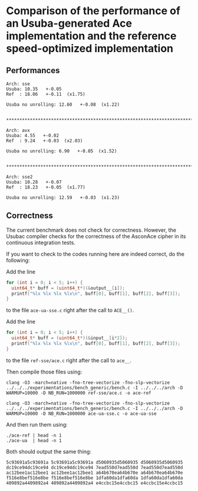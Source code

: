 Comparison of the performance of an Usuba-generated Ace implementation and the reference speed-optimized implementation
===

## Performances

```
Arch: sse
Usuba: 10.35   +-0.05
Ref  : 18.06   +-0.11  (x1.75)

Usuba no unrolling: 12.60   +-0.08  (x1.22)


********************************************************************************

Arch: avx
Usuba: 4.55   +-0.02
Ref  : 9.24   +-0.03  (x2.03)

Usuba no unrolling: 6.90   +-0.05  (x1.52)


********************************************************************************

Arch: sse2
Usuba: 10.28   +-0.07
Ref  : 18.23   +-0.05  (x1.77)

Usuba no unrolling: 12.59   +-0.03  (x1.23)
```

## Correctness

The current benchmark does not check for correctness. However, the
Usubac compiler checks for the correctness of the AsconAce cipher in its
continuous integration tests.

If you want to check to the codes running here are indeed correct, do
the following:

Add the line 
  
  ```c
  for (int i = 0; i < 5; i++) {
    uint64_t* buff = (uint64_t*)(&output__[i]);
    printf("%lx %lx %lx %lx\n", buff[0], buff[1], buff[2], buff[3]);
  }
  ```
  
to the file `ace-ua-sse.c` right after the call to `ACE__()`. 
  
Add the line 

  ```c
  for (int i = 0; i < 5; i++) {
    uint64_t* buff = (uint64_t*)(&input__[i*2]);
    printf("%lx %lx %lx %lx\n", buff[0], buff[1], buff[2], buff[3]);
  }
  ```
  
to the file `ref-sse/ace.c` right after the call to `ace__`.
  
Then compile those files using:

  ```
  clang -O3 -march=native -fno-tree-vectorize -fno-slp-vectorize ../../../experimentations/bench_generic/bench.c -I ../../../arch -D WARMUP=10000 -D NB_RUN=1000000 ref-sse/ace.c -o ace-ref
  
  clang -O3 -march=native -fno-tree-vectorize -fno-slp-vectorize ../../../experimentations/bench_generic/bench.c -I ../../../arch -D WARMUP=10000 -D NB_RUN=1000000 ace-ua-sse.c -o ace-ua-sse
  ```

And then run them using:

  ```
  ./ace-ref | head -n 1
  ./ace-ua  | head -n 1
  ```

Both should output the same thing:

  ```
  5c93691a5c93691a 5c93691a5c93691a d5060935d5060935 d5060935d5060935
  dc19ce94dc19ce94 dc19ce94dc19ce94 7ead550d7ead550d 7ead550d7ead550d
  ac12bee1ac12bee1 ac12bee1ac12bee1 a64b670ea64b670e a64b670ea64b670e
  f516e8bef516e8be f516e8bef516e8be 1dfa60da1dfa60da 1dfa60da1dfa60da
  409892a4409892a4 409892a4409892a4 e4ccbc15e4ccbc15 e4ccbc15e4ccbc15
  ```
